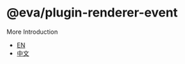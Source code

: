 # @eva/plugin-renderer-event

More Introduction

- [EN](https://eva.js.org)
- [中文](https://eva-engine.gitee.io)
